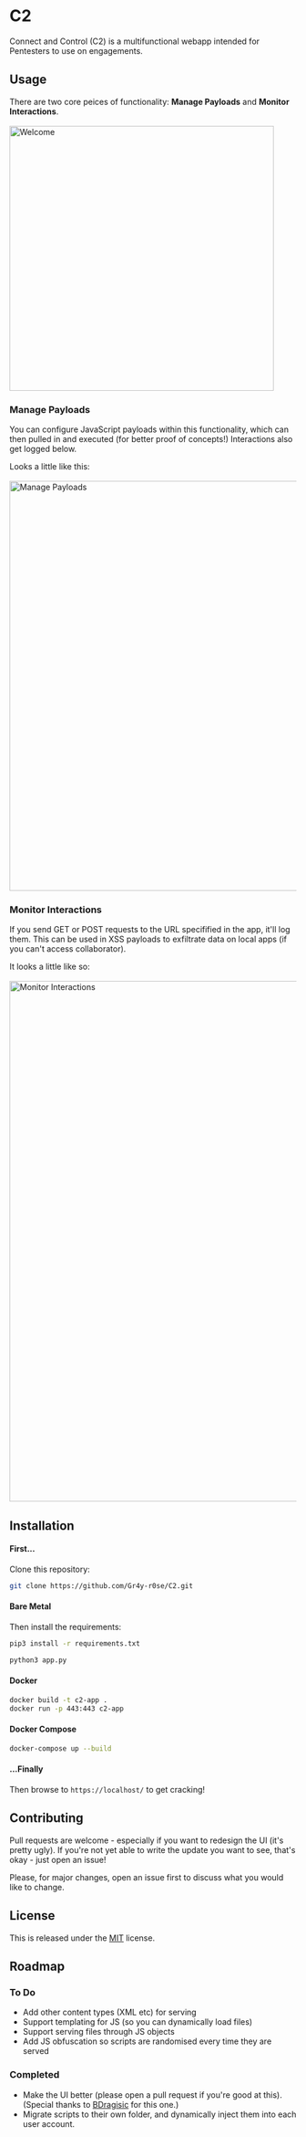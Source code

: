 # C2

Connect and Control (C2) is a multifunctional webapp intended for Pentesters to use on engagements. 

## Usage

There are two core peices of functionality: **Manage Payloads** and **Monitor Interactions**.
</br></br>
<img width="464" alt="Welcome" src="https://github.com/Gr4y-r0se/C2/assets/59868499/cf3d57e4-2c13-40ea-bf2d-640ce176a440">



### Manage Payloads

You can configure JavaScript payloads within this functionality, which can then pulled in and executed (for better proof of concepts!)
Interactions also get logged below.

Looks a little like this:</br></br>
<img width="718" alt="Manage Payloads" src="https://github.com/Gr4y-r0se/C2/assets/59868499/0c5d6397-9f51-445d-ac0f-9c6c4e942841">


### Monitor Interactions

If you send GET or POST requests to the URL specifified in the app, it'll log them. 
This can be used in XSS payloads to exfiltrate data on local apps (if you can't access collaborator).

It looks a little like so:</br></br>
<img width="912" alt="Monitor Interactions" src="https://github.com/Gr4y-r0se/C2/assets/59868499/ea3b847b-fe21-4320-b45f-1c964e45f177">


## Installation

#### First...
Clone this repository:

```bash
git clone https://github.com/Gr4y-r0se/C2.git
```

#### Bare Metal 

Then install the requirements:
```bash
pip3 install -r requirements.txt
```

```bash
python3 app.py
```

#### Docker 

```bash
docker build -t c2-app .
docker run -p 443:443 c2-app
```

#### Docker Compose 

```bash
docker-compose up --build
```

#### ...Finally

Then browse to `https://localhost/` to get cracking!

## Contributing

Pull requests are welcome - especially if you want to redesign the UI (it's pretty ugly). 
If you're not yet able to write the update you want to see, that's okay - just open an issue!

Please, for major changes, open an issue first to discuss what you would like to change.

## License

This is released under the [MIT](https://choosealicense.com/licenses/mit/) license. 

## Roadmap

### To Do
 - Add other content types (XML etc) for serving
 - Support templating for JS (so you can dynamically load files)
 - Support serving files through JS objects
 - Add JS obfuscation so scripts are randomised every time they are served


### Completed
 - Make the UI better (please open a pull request if you're good at this). (Special thanks to [BDragisic](https://github.com/BDragisic) for this one.)
 - Migrate scripts to their own folder, and dynamically inject them into each user account.
